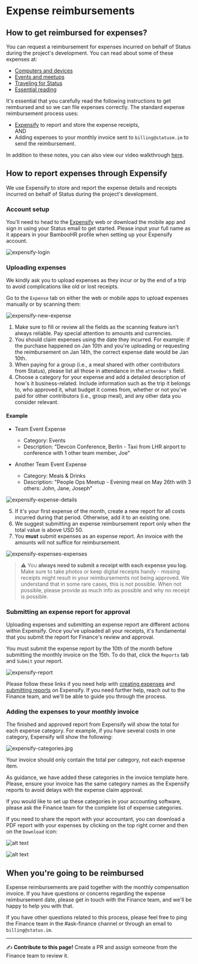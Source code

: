 # Expense reimbursements

## How to get reimbursed for expenses?

You can request a reimbursement for expenses incurred on behalf of Status during the project's development. You can read about some of these expenses at:
   * [Computers and devices](src/perks/computers-and-devices.md)
   * [Events and meetups](src/perks/events-and-meetups.md)
   * [Traveling for Status](src/remote-at-status/traveling-for-status.md)
   * [Essential reading](src/fundamentals/essential-reading.md)

It's essential that you carefully read the following instructions to get reimbursed and so we can file expenses correctly. The standard expense reimbursement process uses:
   * [Expensify](https://www.expensify.com/) to report and store the expense receipts, <br>
AND
   * Adding expenses to your monthly invoice sent to `billing@statusm.im` to send the reimbursement.

In addition to these notes, you can also view our video walkthrough [here](https://youtu.be/04YB_Xz48E8). 

## How to report expenses through Expensify

We use Expensify to store and report the expense details and receipts incurred on behalf of Status during the project's development.

### Account setup

You'll need to head to the [Expensify](https://www.expensify.com/) web or download the mobile app and sign in using your Status email to get started. Please input your full name as it appears in your BambooHR profile when setting up your Expensify account.

![expensify-login](/src/images/expensify-login.png/)

### Uploading expenses

We kindly ask you to upload expenses as they incur or by the end of a trip to avoid complications like old or lost receipts. 

Go to the `Expense` tab on either the web or mobile apps to upload expenses manually or by scanning them:

![expensify-new-expense](/src/images/expensify-new-expense.png/)

   1. Make sure to fill or review all the fields as the scanning feature isn't always reliable. Pay special attention to amounts and currencies.
   2. You should claim expenses using the date they incurred. For example: if the purchase happened on Jan 10th and you're uploading or requesting the reimbursement on Jan 14th, the correct expense date would be Jan 10th.
   3. When paying for a group (i.e., a meal shared with other contributors from Status), please list all those in attendance in the `attendee's` field.
   4. Choose a category for your expense and add a detailed description of how's it business-related. Include information such as the trip it belongs to, who approved it, what budget it comes from, whether or not you've paid for other contributors (i.e., group meal), and any other data you consider relevant.

#### Example
  * Team Event Expense
    * Category: Events
    * Description: "Devcon Conference, Berlin - Taxi from LHR airport to conference with 1 other team member, Joe"

  * Another Team Event Expense
    * Category: Meals & Drinks
    * Description: "People Ops Meetup - Evening meal on May 26th with 3 others: John, Jane, Joseph"

![expensify-expense-details](/src/images/expensify-expense-details.png/)

   5. If it's your first expense of the month, create a new report for all costs incurred during that period. Otherwise, add it to an existing one.
   6. We suggest submitting an expense reimbursement report only when the total value is above USD 50.
   7. You **must** submit expenses as an expense report. An invoice with the amounts will not suffice for reimbursement. 

![expensify-expenses-expenses](/src/images/expensify-expenses-expenses.png)

> ⚠️ You **always need to submit a receipt with each expense you log.** Make sure to take photos or keep digital receipts handy - missing receipts might result in your reimbursements not being approved. We understand that in some rare cases, this is not possible. When not possible, please provide as much info as possible and why no receipt is possible.

### Submitting an expense report for approval

Uploading expenses and submitting an expense report are different actions within Expensify. Once you've uploaded all your receipts, it's fundamental that you submit the report for Finance's review and approval.

You must submit the expense report by the 10th of the month before submitting the monthly invoice on the 15th. To do that, click the `Reports` tab and `Submit` your report.

![expensify-report](/src/images/expensify-report.png/)

Please follow these links if you need help with [creating expenses](https://community.expensify.com/discussion/4560/how-to-create-expenses-manually) and [submitting reports](https://community.expensify.com/discussion/4561/how-to-submit-a-report/p1?new=1) on Expensify. If you need further help, reach out to the Finance team, and we'll be able to guide you through the process.

### Adding the expenses to your monthly invoice

The finished and approved report from Expensify will show the total for each expense category. For example, if you have several costs in one category, Expensify will show the following:

![expensify-categories.jpg](https://people-ops.status.im/content/images/2021/08/Exp-3.png)

Your invoice should only contain the total per category, not each expense item.

As guidance, we have added these categories in the invoice template here. Please, ensure your invoice has the same category names as the Expensify reports to avoid delays with the expense claim approval.

If you would like to set up these categories in your accounting software, please ask the Finance team for the complete list of expense categories.

If you need to share the report with your accountant, you can download a PDF report with your expenses by clicking on the top right corner and then on the `Download` icon:

![alt text](https://people-ops.status.im/content/images/2021/08/Exp-1.png)

![alt text](https://people-ops.status.im/content/images/2021/08/Exp-2.png)

## When you're going to be reimbursed

Expense reimbursements are paid together with the monthly compensation invoice. If you have questions or concerns regarding the expense reimbursement date, please get in touch with the Finance team, and we'll be happy to help you with that.

If you have other questions related to this process, please feel free to ping the Finance team in the #ask-finance channel or through an email to `billing@status.im`.

*****

✍️ **Contribute to this page!** Create a PR and assign someone from the Finance team to review it.
